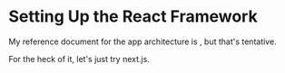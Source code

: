 # Setting Up the React Framework

My reference document for the app architecture is [](), but that's tentative.

For the heck of it, let's just try next.js.
